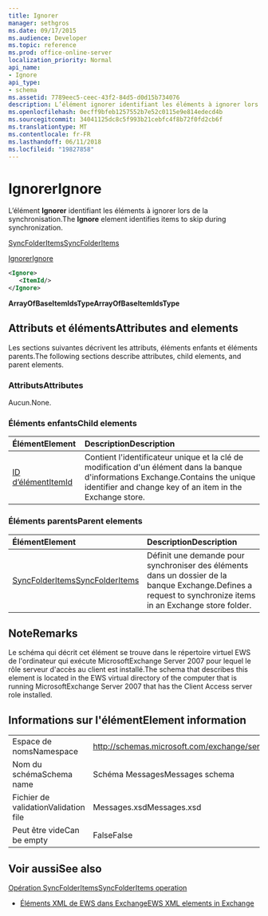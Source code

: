 ```yaml
---
title: Ignorer
manager: sethgros
ms.date: 09/17/2015
ms.audience: Developer
ms.topic: reference
ms.prod: office-online-server
localization_priority: Normal
api_name:
- Ignore
api_type:
- schema
ms.assetid: 7789eec5-ceec-43f2-84d5-d0d15b734076
description: L’élément ignorer identifiant les éléments à ignorer lors de la synchronisation.
ms.openlocfilehash: 0ecff9bfeb1257552b7e52c0115e9e814edecd4b
ms.sourcegitcommit: 34041125dc8c5f993b21cebfc4f8b72f0fd2cb6f
ms.translationtype: MT
ms.contentlocale: fr-FR
ms.lasthandoff: 06/11/2018
ms.locfileid: "19827858"
---
```

# <a name="ignore"></a><span data-ttu-id="0f86e-103">Ignorer</span><span class="sxs-lookup"><span data-stu-id="0f86e-103">Ignore</span></span>

<span data-ttu-id="0f86e-104">L’élément **Ignorer** identifiant les éléments à ignorer lors de la synchronisation.</span><span class="sxs-lookup"><span data-stu-id="0f86e-104">The **Ignore** element identifies items to skip during synchronization.</span></span> 
  
[<span data-ttu-id="0f86e-105">SyncFolderItems</span><span class="sxs-lookup"><span data-stu-id="0f86e-105">SyncFolderItems</span></span>](syncfolderitems.md)
  
[<span data-ttu-id="0f86e-106">Ignorer</span><span class="sxs-lookup"><span data-stu-id="0f86e-106">Ignore</span></span>](ignore.md)
  
```xml
<Ignore>
   <ItemId/>
</Ignore>
```

 <span data-ttu-id="0f86e-107">**ArrayOfBaseItemIdsType**</span><span class="sxs-lookup"><span data-stu-id="0f86e-107">**ArrayOfBaseItemIdsType**</span></span>
## <a name="attributes-and-elements"></a><span data-ttu-id="0f86e-108">Attributs et éléments</span><span class="sxs-lookup"><span data-stu-id="0f86e-108">Attributes and elements</span></span>

<span data-ttu-id="0f86e-109">Les sections suivantes décrivent les attributs, éléments enfants et éléments parents.</span><span class="sxs-lookup"><span data-stu-id="0f86e-109">The following sections describe attributes, child elements, and parent elements.</span></span>
  
### <a name="attributes"></a><span data-ttu-id="0f86e-110">Attributs</span><span class="sxs-lookup"><span data-stu-id="0f86e-110">Attributes</span></span>

<span data-ttu-id="0f86e-111">Aucun.</span><span class="sxs-lookup"><span data-stu-id="0f86e-111">None.</span></span>
  
### <a name="child-elements"></a><span data-ttu-id="0f86e-112">Éléments enfants</span><span class="sxs-lookup"><span data-stu-id="0f86e-112">Child elements</span></span>

|<span data-ttu-id="0f86e-113">**Élément**</span><span class="sxs-lookup"><span data-stu-id="0f86e-113">**Element**</span></span>|<span data-ttu-id="0f86e-114">**Description**</span><span class="sxs-lookup"><span data-stu-id="0f86e-114">**Description**</span></span>|
|:-----|:-----|
|[<span data-ttu-id="0f86e-115">ID d’élément</span><span class="sxs-lookup"><span data-stu-id="0f86e-115">ItemId</span></span>](itemid.md) <br/> |<span data-ttu-id="0f86e-116">Contient l'identificateur unique et la clé de modification d'un élément dans la banque d'informations Exchange.</span><span class="sxs-lookup"><span data-stu-id="0f86e-116">Contains the unique identifier and change key of an item in the Exchange store.</span></span>  <br/> |
   
### <a name="parent-elements"></a><span data-ttu-id="0f86e-117">Éléments parents</span><span class="sxs-lookup"><span data-stu-id="0f86e-117">Parent elements</span></span>

|<span data-ttu-id="0f86e-118">**Élément**</span><span class="sxs-lookup"><span data-stu-id="0f86e-118">**Element**</span></span>|<span data-ttu-id="0f86e-119">**Description**</span><span class="sxs-lookup"><span data-stu-id="0f86e-119">**Description**</span></span>|
|:-----|:-----|
|[<span data-ttu-id="0f86e-120">SyncFolderItems</span><span class="sxs-lookup"><span data-stu-id="0f86e-120">SyncFolderItems</span></span>](syncfolderitems.md) <br/> |<span data-ttu-id="0f86e-121">Définit une demande pour synchroniser des éléments dans un dossier de la banque Exchange.</span><span class="sxs-lookup"><span data-stu-id="0f86e-121">Defines a request to synchronize items in an Exchange store folder.</span></span>  <br/> |
   
## <a name="remarks"></a><span data-ttu-id="0f86e-122">Note</span><span class="sxs-lookup"><span data-stu-id="0f86e-122">Remarks</span></span>

<span data-ttu-id="0f86e-123">Le schéma qui décrit cet élément se trouve dans le répertoire virtuel EWS de l'ordinateur qui exécute MicrosoftExchange Server 2007 pour lequel le rôle serveur d'accès au client est installé.</span><span class="sxs-lookup"><span data-stu-id="0f86e-123">The schema that describes this element is located in the EWS virtual directory of the computer that is running MicrosoftExchange Server 2007 that has the Client Access server role installed.</span></span>
  
## <a name="element-information"></a><span data-ttu-id="0f86e-124">Informations sur l'élément</span><span class="sxs-lookup"><span data-stu-id="0f86e-124">Element information</span></span>

|||
|:-----|:-----|
|<span data-ttu-id="0f86e-125">Espace de noms</span><span class="sxs-lookup"><span data-stu-id="0f86e-125">Namespace</span></span>  <br/> |http://schemas.microsoft.com/exchange/services/2006/messages  <br/> |
|<span data-ttu-id="0f86e-126">Nom du schéma</span><span class="sxs-lookup"><span data-stu-id="0f86e-126">Schema name</span></span>  <br/> |<span data-ttu-id="0f86e-127">Schéma Messages</span><span class="sxs-lookup"><span data-stu-id="0f86e-127">Messages schema</span></span>  <br/> |
|<span data-ttu-id="0f86e-128">Fichier de validation</span><span class="sxs-lookup"><span data-stu-id="0f86e-128">Validation file</span></span>  <br/> |<span data-ttu-id="0f86e-129">Messages.xsd</span><span class="sxs-lookup"><span data-stu-id="0f86e-129">Messages.xsd</span></span>  <br/> |
|<span data-ttu-id="0f86e-130">Peut être vide</span><span class="sxs-lookup"><span data-stu-id="0f86e-130">Can be empty</span></span>  <br/> |<span data-ttu-id="0f86e-131">False</span><span class="sxs-lookup"><span data-stu-id="0f86e-131">False</span></span>  <br/> |
   
## <a name="see-also"></a><span data-ttu-id="0f86e-132">Voir aussi</span><span class="sxs-lookup"><span data-stu-id="0f86e-132">See also</span></span>



[<span data-ttu-id="0f86e-133">Opération SyncFolderItems</span><span class="sxs-lookup"><span data-stu-id="0f86e-133">SyncFolderItems operation</span></span>](syncfolderitems-operation.md)


- [<span data-ttu-id="0f86e-134">Éléments XML de EWS dans Exchange</span><span class="sxs-lookup"><span data-stu-id="0f86e-134">EWS XML elements in Exchange</span></span>](ews-xml-elements-in-exchange.md)

